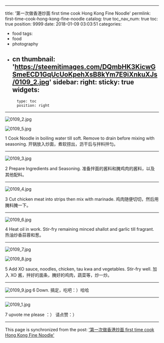 
---
title: '第一次做香港炒面 first time cook Hong Kong Fine Noodle'
permlink: first-time-cook-hong-kong-fine-noodle
catalog: true
toc_nav_num: true
toc: true
position: 9999
date: 2018-01-09 03:03:51
categories:
- food
tags:
- food
- photography
- cn
thumbnail: 'https://steemitimages.com/DQmbHK3KicwGSmeECD1GqUcUoKpehXsB8kYm7E9iXnkuXJs/0109_2.jpg'
sidebar:
    right:
        sticky: true
widgets:
    -
        type: toc
        position: right
---


![0109_2.jpg](https://steemitimages.com/DQmbHK3KicwGSmeECD1GqUcUoKpehXsB8kYm7E9iXnkuXJs/0109_2.jpg)

![0109_5.jpg](https://steemitimages.com/DQmRSYCYWKZ6WWG1jfniLt9V4enDJHepJ5HhvKS1zbqJ8ar/0109_5.jpg)

1
Cook Noodle in boiling water till soft. Remove to drain before mixing with seasoning.
开锅放入炒面，煮软捞出，沥干后与拌料拌匀。

****************
![0109_3.jpg](https://steemitimages.com/DQmR8B4CvWQ285xxmwtkj2gXvaaCFfW787MNLgrgTreGUQJ/0109_3.jpg)

2
Prepare Ingredients and Seasoning.
准备拌面的酱料和腌鸡肉的酱料，以及其他配料。

******************

![0109_4.jpg](https://steemitimages.com/DQmP5vVZkAPfxhxWd2z5Z6p1Tf5wnyUHVKgE4t3TSsbiFxo/0109_4.jpg)

3
Cut chicken meat into strips then mix with marinade.
鸡肉随便切切，然后用腌料腌一下。

***********

![0109_6.jpg](https://steemitimages.com/DQmeJK3XPRaJHquZAB35giYF9K5oGUwKAXsUgjhsMhNk3hy/0109_6.jpg)

4
Heat oil in work. Stir-fry remaining minced shallot and garlic till fragrant.
热油炒香蒜蓉和葱。

***********

![0109_7.jpg](https://steemitimages.com/DQmXgQ1a2B1phbhvSZ9h5mGRip8TrCun5i5hQPBPzjC7aBh/0109_7.jpg)

![0109_8.jpg](https://steemitimages.com/DQmW8JJmP49Y2QmfMNCSAhDz3ya4FrFZoWUL9LiChiJoVxt/0109_8.jpg)

5
Add XO sauce, noodles, chicken, tau kwa and vegetables. Stir-fry well.
加入 XO 酱，拌好的面条，腌好的鸡肉，蔬菜等，炒一炒。

******************


![0109_9.jpg](https://steemitimages.com/DQmd6wve9yeLXoFwBrUBqEWyDHpjm4x22qrfwCuJwzfqisi/0109_9.jpg)
6
Down.
搞定，吃吧：）哈哈

**************

![0109_1.jpg](https://steemitimages.com/DQmUJ4RMhFYBYtgVYppDVv5gKER8fZ5EjVka9SubLhAedP7/0109_1.jpg)

7
upvote me please ：）
请点赞：）

- - -

This page is synchronized from the post: ['第一次做香港炒面 first time cook Hong Kong Fine Noodle'](https://steemit.com/@weisheng167388/first-time-cook-hong-kong-fine-noodle)
